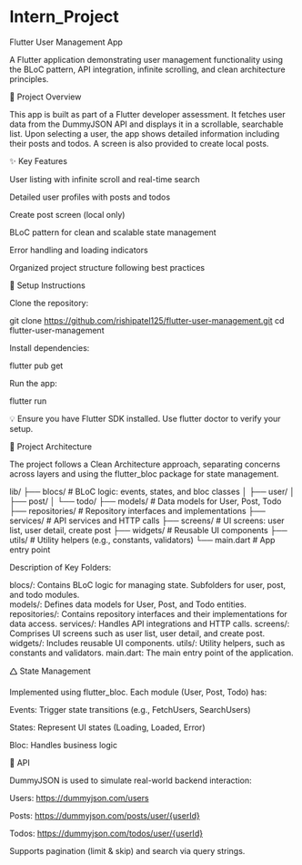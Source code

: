 # Intern_Project

Flutter User Management App

A Flutter application demonstrating user management functionality using the BLoC pattern, API integration, infinite scrolling, and clean architecture principles.

🚀 Project Overview

This app is built as part of a Flutter developer assessment. It fetches user data from the DummyJSON API and displays it in a scrollable, searchable list. Upon selecting a user, the app shows detailed information including their posts and todos. A screen is also provided to create local posts.

✨ Key Features

User listing with infinite scroll and real-time search

Detailed user profiles with posts and todos

Create post screen (local only)

BLoC pattern for clean and scalable state management

Error handling and loading indicators

Organized project structure following best practices

💠 Setup Instructions

Clone the repository:

git clone https://github.com/rishipatel125/flutter-user-management.git
cd flutter-user-management

Install dependencies:

flutter pub get

Run the app:

flutter run

💡 Ensure you have Flutter SDK installed. Use flutter doctor to verify your setup.

🧱 Project Architecture

The project follows a Clean Architecture approach, separating concerns across layers and using the flutter_bloc package for state management.

lib/
├── blocs/         # BLoC logic: events, states, and bloc classes
│   ├── user/
│   ├── post/
│   └── todo/
├── models/        # Data models for User, Post, Todo
├── repositories/  # Repository interfaces and implementations
├── services/      # API services and HTTP calls
├── screens/       # UI screens: user list, user detail, create post
├── widgets/       # Reusable UI components
├── utils/         # Utility helpers (e.g., constants, validators)
└── main.dart      # App entry point

Description of Key Folders:

blocs/: Contains BLoC logic for managing state. Subfolders for user, post, and todo modules.  
models/: Defines data models for User, Post, and Todo entities.  
repositories/: Contains repository interfaces and their implementations for data access.
services/: Handles API integrations and HTTP calls.
screens/: Comprises UI screens such as user list, user detail, and create post.
widgets/: Includes reusable UI components.
utils/: Utility helpers, such as constants and validators.
main.dart: The main entry point of the application.

🛆 State Management

Implemented using flutter_bloc. Each module (User, Post, Todo) has:

Events: Trigger state transitions (e.g., FetchUsers, SearchUsers)

States: Represent UI states (Loading, Loaded, Error)

Bloc: Handles business logic

📱 API

DummyJSON is used to simulate real-world backend interaction:

Users: https://dummyjson.com/users

Posts: https://dummyjson.com/posts/user/{userId}

Todos: https://dummyjson.com/todos/user/{userId}

Supports pagination (limit & skip) and search via query strings.


